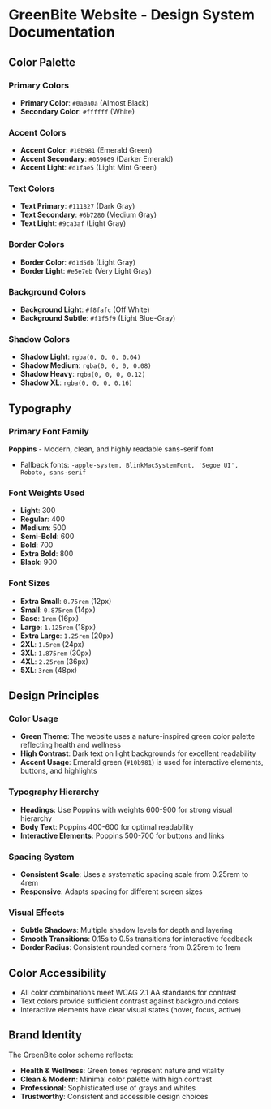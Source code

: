 # GreenBite Website - Design System Documentation

## Color Palette

### Primary Colors
- **Primary Color**: `#0a0a0a` (Almost Black)
- **Secondary Color**: `#ffffff` (White)

### Accent Colors
- **Accent Color**: `#10b981` (Emerald Green)
- **Accent Secondary**: `#059669` (Darker Emerald)
- **Accent Light**: `#d1fae5` (Light Mint Green)

### Text Colors
- **Text Primary**: `#111827` (Dark Gray)
- **Text Secondary**: `#6b7280` (Medium Gray)
- **Text Light**: `#9ca3af` (Light Gray)

### Border Colors
- **Border Color**: `#d1d5db` (Light Gray)
- **Border Light**: `#e5e7eb` (Very Light Gray)

### Background Colors
- **Background Light**: `#f8fafc` (Off White)
- **Background Subtle**: `#f1f5f9` (Light Blue-Gray)

### Shadow Colors
- **Shadow Light**: `rgba(0, 0, 0, 0.04)`
- **Shadow Medium**: `rgba(0, 0, 0, 0.08)`
- **Shadow Heavy**: `rgba(0, 0, 0, 0.12)`
- **Shadow XL**: `rgba(0, 0, 0, 0.16)`

## Typography

### Primary Font Family
**Poppins** - Modern, clean, and highly readable sans-serif font
- Fallback fonts: `-apple-system, BlinkMacSystemFont, 'Segoe UI', Roboto, sans-serif`

### Font Weights Used
- **Light**: 300
- **Regular**: 400
- **Medium**: 500
- **Semi-Bold**: 600
- **Bold**: 700
- **Extra Bold**: 800
- **Black**: 900

### Font Sizes
- **Extra Small**: `0.75rem` (12px)
- **Small**: `0.875rem` (14px)
- **Base**: `1rem` (16px)
- **Large**: `1.125rem` (18px)
- **Extra Large**: `1.25rem` (20px)
- **2XL**: `1.5rem` (24px)
- **3XL**: `1.875rem` (30px)
- **4XL**: `2.25rem` (36px)
- **5XL**: `3rem` (48px)

## Design Principles

### Color Usage
- **Green Theme**: The website uses a nature-inspired green color palette reflecting health and wellness
- **High Contrast**: Dark text on light backgrounds for excellent readability
- **Accent Usage**: Emerald green (`#10b981`) is used for interactive elements, buttons, and highlights

### Typography Hierarchy
- **Headings**: Use Poppins with weights 600-900 for strong visual hierarchy
- **Body Text**: Poppins 400-600 for optimal readability
- **Interactive Elements**: Poppins 500-700 for buttons and links

### Spacing System
- **Consistent Scale**: Uses a systematic spacing scale from 0.25rem to 4rem
- **Responsive**: Adapts spacing for different screen sizes

### Visual Effects
- **Subtle Shadows**: Multiple shadow levels for depth and layering
- **Smooth Transitions**: 0.15s to 0.5s transitions for interactive feedback
- **Border Radius**: Consistent rounded corners from 0.25rem to 1rem

## Color Accessibility
- All color combinations meet WCAG 2.1 AA standards for contrast
- Text colors provide sufficient contrast against background colors
- Interactive elements have clear visual states (hover, focus, active)

## Brand Identity
The GreenBite color scheme reflects:
- **Health & Wellness**: Green tones represent nature and vitality
- **Clean & Modern**: Minimal color palette with high contrast
- **Professional**: Sophisticated use of grays and whites
- **Trustworthy**: Consistent and accessible design choices